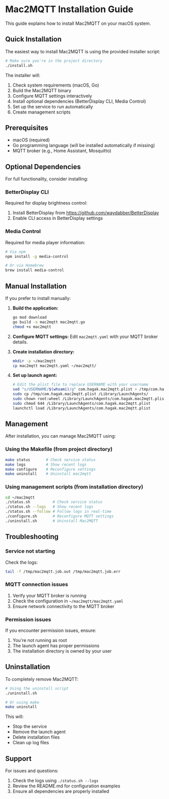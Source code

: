 # Mac2MQTT Installation Guide

This guide explains how to install Mac2MQTT on your macOS system.

## Quick Installation

The easiest way to install Mac2MQTT is using the provided installer script:

```bash
# Make sure you're in the project directory
./install.sh
```

The installer will:
1. Check system requirements (macOS, Go)
2. Build the Mac2MQTT binary
3. Configure MQTT settings interactively
4. Install optional dependencies (BetterDisplay CLI, Media Control)
5. Set up the service to run automatically
6. Create management scripts

## Prerequisites

- macOS (required)
- Go programming language (will be installed automatically if missing)
- MQTT broker (e.g., Home Assistant, Mosquitto)

## Optional Dependencies

For full functionality, consider installing:

### BetterDisplay CLI
Required for display brightness control:
1. Install BetterDisplay from https://github.com/waydabber/BetterDisplay
2. Enable CLI access in BetterDisplay settings

### Media Control
Required for media player information:
```bash
# Via npm
npm install -g media-control

# Or via Homebrew
brew install media-control
```

## Manual Installation

If you prefer to install manually:

1. **Build the application:**
   ```bash
   go mod download
   go build -o mac2mqtt mac2mqtt.go
   chmod +x mac2mqtt
   ```

2. **Configure MQTT settings:**
   Edit `mac2mqtt.yaml` with your MQTT broker details.

3. **Create installation directory:**
   ```bash
   mkdir -p ~/mac2mqtt
   cp mac2mqtt mac2mqtt.yaml ~/mac2mqtt/
   ```

4. **Set up launch agent:**
   ```bash
   # Edit the plist file to replace USERNAME with your username
   sed "s/USERNAME/$(whoami)/g" com.hagak.mac2mqtt.plist > /tmp/com.hagak.mac2mqtt.plist
   sudo cp /tmp/com.hagak.mac2mqtt.plist /Library/LaunchAgents/
   sudo chown root:wheel /Library/LaunchAgents/com.hagak.mac2mqtt.plist
   sudo chmod 644 /Library/LaunchAgents/com.hagak.mac2mqtt.plist
   launchctl load /Library/LaunchAgents/com.hagak.mac2mqtt.plist
   ```

## Management

After installation, you can manage Mac2MQTT using:

### Using the Makefile (from project directory)
```bash
make status       # Check service status
make logs         # Show recent logs
make configure    # Reconfigure settings
make uninstall    # Uninstall mac2mqtt
```

### Using management scripts (from installation directory)
```bash
cd ~/mac2mqtt
./status.sh          # Check service status
./status.sh --logs   # Show recent logs
./status.sh --follow # Follow logs in real-time
./configure.sh       # Reconfigure MQTT settings
./uninstall.sh       # Uninstall Mac2MQTT
```

## Troubleshooting

### Service not starting
Check the logs:
```bash
tail -f /tmp/mac2mqtt.job.out /tmp/mac2mqtt.job.err
```

### MQTT connection issues
1. Verify your MQTT broker is running
2. Check the configuration in `~/mac2mqtt/mac2mqtt.yaml`
3. Ensure network connectivity to the MQTT broker

### Permission issues
If you encounter permission issues, ensure:
1. You're not running as root
2. The launch agent has proper permissions
3. The installation directory is owned by your user

## Uninstallation

To completely remove Mac2MQTT:

```bash
# Using the uninstall script
./uninstall.sh

# Or using make
make uninstall
```

This will:
- Stop the service
- Remove the launch agent
- Delete installation files
- Clean up log files

## Support

For issues and questions:
1. Check the logs using `./status.sh --logs`
2. Review the README.md for configuration examples
3. Ensure all dependencies are properly installed 